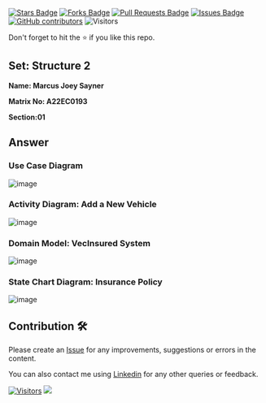 <a href="https://github.com/drshahizan/learn-php/stargazers"><img src="https://img.shields.io/github/stars/drshahizan/learn-php" alt="Stars Badge"/></a>
<a href="https://github.com/drshahizan/learn-php/network/members"><img src="https://img.shields.io/github/forks/drshahizan/learn-php" alt="Forks Badge"/></a>
<a href="https://github.com/drshahizan/learn-php/pulls"><img src="https://img.shields.io/github/issues-pr/drshahizan/learn-php" alt="Pull Requests Badge"/></a>
<a href="https://github.com/drshahizan/learn-php/issues"><img src="https://img.shields.io/github/issues/drshahizan/learn-php" alt="Issues Badge"/></a>
<a href="https://github.com/drshahizan/learn-php/graphs/contributors"><img alt="GitHub contributors" src="https://img.shields.io/github/contributors/drshahizan/learn-php?color=2b9348"></a>
![Visitors](https://api.visitorbadge.io/api/visitors?path=https%3A%2F%2Fgithub.com%2Fdrshahizan%2Fsoftware-engineering&labelColor=%23d9e3f0&countColor=%23697689&style=flat)

Don't forget to hit the :star: if you like this repo.

## Set: Structure 2

**Name: Marcus Joey Sayner**

**Matrix No: A22EC0193**

**Section:01**

## Answer

### Use Case Diagram
![image](https://github.com/drshahizan/software-engineering/assets/129279940/a4f6b68b-8989-4734-b402-db417def2944)

### Activity Diagram: Add a New Vehicle
![image](https://github.com/drshahizan/software-engineering/assets/129279940/3dab15cb-f91b-4dc0-81c5-483cf8aa8211)

### Domain Model: VecInsured System
![image](https://github.com/drshahizan/software-engineering/assets/129279940/0ee35baa-4ee0-4f3d-acf3-0b7d84e432e3)

### State Chart Diagram: Insurance Policy
![image](https://github.com/drshahizan/software-engineering/assets/129279940/4b237159-8b3d-4fdf-82ed-cd00c90e3bf2)


## Contribution 🛠️
Please create an [Issue](https://github.com/drshahizan/learn-php/issues) for any improvements, suggestions or errors in the content.

You can also contact me using [Linkedin](https://www.linkedin.com/in/drshahizan/) for any other queries or feedback.

[![Visitors](https://api.visitorbadge.io/api/visitors?path=https%3A%2F%2Fgithub.com%2Fdrshahizan&labelColor=%23697689&countColor=%23555555&style=plastic)](https://visitorbadge.io/status?path=https%3A%2F%2Fgithub.com%2Fdrshahizan)
![](https://hit.yhype.me/github/profile?user_id=81284918)


